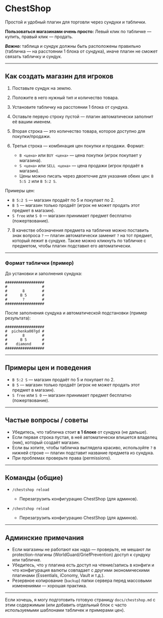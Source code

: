# ChestShop

Простой и удобный плагин для торговли через сундуки и таблички.

**Пользоваться магазинами очень просто:**
Левый клик по табличке — купить, правый клик — продать.

***Важно:*** таблица и сундук должны быть расположены правильно (табличка — на расстоянии 1 блока от сундука), иначе плагин не сможет связать табличку и сундук.

---

## Как создать магазин для игроков

1. Поставьте сундук на землю.
2. Положите в него нужный тип и количество товара.
3. Установите табличку на расстоянии 1 блока от сундука.
4. Оставьте первую строку пустой — плагин автоматически заполнит её вашим именем.
5. Вторая строка — это количество товара, которое доступно для покупки/продажи.
6. Третья строка — комбинация цен покупки и продажи. Формат:

   * `B <цена>` или `BUY <цена>` — цена покупки (игрок покупает у магазина).
   * `S <цена>` или `SELL <цена>` — цена продажи (игрок продаёт в магазин).
   * Цены можно писать через двоеточие для указания обеих цен: `B 5:S 2` или `B 5:2 S`.

  Примеры цен:

  * `B 5:2 S` — магазин продаёт по 5 и покупает по 2.
  * `B 5` — магазин только продаёт (игрок не может продать этот предмет в магазин).
  * `S free` или `S 0` — магазин принимает предмет бесплатно (пожертвование).
7. В качестве обозначения предмета на табличке можно поставить знак вопроса `?` — плагин автоматически заменит `?` на тот предмет, который лежит в сундуке. Также можно кликнуть по табличке с предметом, чтобы плагин подставил его автоматически.

---

### Формат таблички (пример)

До установки и заполнения сундука:

```
##################
#                #
#       8        #
#      B 5       #
#       ?        #
##################
```

После заполнения сундука и автоматической подстановки (пример результата):

```
##################
#  pichenka007gd #
#       8        #
#      B 5       #
#    diamond     #
##################
```

---

## Примеры цен и поведения

* `B 5:2 S` — магазин продаёт по 5 и покупает по 2.
* `B 5` — магазин только продаёт (игрок не может продать этот предмет в магазин).
* `S free` или `S 0` — магазин принимает предмет бесплатно (пожертвование).

---

## Частые вопросы / советы

* Убедитесь, что табличка стоит **в 1 блоке** от сундука (не дальше).
* Если первая строка пустая, в неё автоматически впишется владелец (ник), который создаёт магазин.
* Если вы хотите, чтобы табличка выглядела красиво, используйте `?` в нижней строке — плагин подставит название предмета из сундука.
* При проблемах проверьте права (permissions).

---

## Команды (общие)

* `/chestshop reload`
  * Перезагрузить конфигурацию ChestShop (для админов).

* `/chestshop reload`

  * Перезагрузить конфигурацию ChestShop (для админов).

---

## Админские примечания

* Если магазины не работают как надо — проверьте, не мешают ли protection-плагины (WorldGuard/GriefPrevention) доступ к сундуку или табличке.
* Убедитесь, что у плагина есть доступ на чтение/запись в конфиги и что конфигурация валюты совпадает с другими экономическими плагинами (Essentials, iConomy, Vault и т.д.).
* Резервное копирование (`backup`) папки сервера перед массовыми изменениями — хорошая практика.

---

Если хочешь, я могу подготовить готовую страницу `docs/chestshop.md` с этим содержимым (или добавить отдельный блок с часто используемыми шаблонами табличек и примерами цен).
